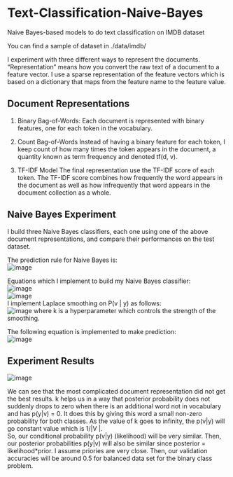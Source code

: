 # Text-Classification-Naive-Bayes
Naive Bayes-based models to do text classification on IMDB dataset

You can find a sample of dataset in ./data/imdb/

I experiment with three different ways to represent the documents. “Representation”
means how you convert the raw text of a document to a feature vector. 
I use a sparse representation of the feature vectors which is based on a dictionary
that maps from the feature name to the feature value. 

## Document Representations
1. Binary Bag-of-Words: Each document is represented with binary features,
one for each token in the vocabulary.

2. Count Bag-of-Words Instead of having a binary feature for each token, I
keep count of how many times the token appears in the document, a quantity known
as term frequency and denoted tf(d, v).

3. TF-IDF Model The final representation use the TF-IDF score of each token.
The TF-IDF score combines how frequently the word appears in the document as well
as how infrequently that word appears in the document collection as a whole. 

##  Naive Bayes Experiment
I build three Naive Bayes classifiers, each one using one of
the above document representations, and compare their performances on the test dataset.

The prediction rule for Naive Bayes is: \
![image](https://user-images.githubusercontent.com/53811688/227085100-d90c2957-afb1-4817-814b-c4a136cece39.png)

Equations which I implement to build my Naive Bayes classifier: \
![image](https://user-images.githubusercontent.com/53811688/227085161-d865caad-bda9-4329-bd5a-92113e5bf345.png)
 \
![image](https://user-images.githubusercontent.com/53811688/227085303-e63dc95a-dc8c-478d-b4ea-d5f17b487641.png)
\
I implement Laplace smoothing on P(v | y) as follows:\
![image](https://user-images.githubusercontent.com/53811688/227085233-1e890956-cc77-465c-8f84-f2af76de6410.png)
where k is a hyperparameter which controls the strength of the smoothing.

The following equation is implemented to make prediction: \
![image](https://user-images.githubusercontent.com/53811688/227085790-43068b04-3c73-4b4d-8c95-9c22c6eed93f.png)

##  Experiment Results

![image](https://user-images.githubusercontent.com/53811688/227086154-a90aacb6-1b9d-49f8-85f9-1b9ec0600315.png) 

We can see that the most complicated document representation did not get the best results.
k helps us in a way that posterior probability does not suddenly drops to zero
when there is an additional word not in vocabulary and has p(y|v) = 0. It does
this by giving this word a small non-zero probability for both classes.
As the value of k goes to infinity, the p(v|y) will go constant
value which is 1/|V |. \
So, our conditional probability p(v|y) (likelihood) will be very similar. Then,
our posterior probabilities p(y|v) will also be similar since posterior = likelihood\*prior.
I assume priories are very close. Then, our validation accuracies will
be around 0.5 for balanced data set for the binary class problem.




